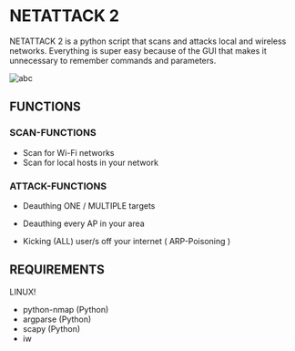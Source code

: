 # NETATTACK 2
NETATTACK 2 is a python script that scans and attacks local and wireless networks. 
Everything is super easy because of the GUI that makes it unnecessary to remember commands and parameters.

![abc](https://cloud.githubusercontent.com/assets/26607154/25682998/d03ca0fe-3049-11e7-8b17-96dfc40eda03.png)

## FUNCTIONS
### SCAN-FUNCTIONS
- Scan for Wi-Fi networks
- Scan for local hosts in your network

### ATTACK-FUNCTIONS
- Deauthing ONE / MULTIPLE targets
- Deauthing every AP in your area 

- Kicking (ALL) user/s off your internet ( ARP-Poisoning )

## REQUIREMENTS

LINUX!

- python-nmap (Python)
- argparse (Python)
- scapy (Python)
- iw
